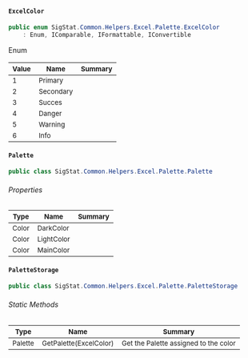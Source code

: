 #### `ExcelColor`

```csharp
public enum SigStat.Common.Helpers.Excel.Palette.ExcelColor
    : Enum, IComparable, IFormattable, IConvertible

```

Enum

| <sub>Value</sub> | <sub>Name</sub> | <sub>Summary</sub> | 
| --- | --- | --- | 
| <sub>1</sub> | <sub>Primary</sub> | <sub></sub> | 
| <sub>2</sub> | <sub>Secondary</sub> | <sub></sub> | 
| <sub>3</sub> | <sub>Succes</sub> | <sub></sub> | 
| <sub>4</sub> | <sub>Danger</sub> | <sub></sub> | 
| <sub>5</sub> | <sub>Warning</sub> | <sub></sub> | 
| <sub>6</sub> | <sub>Info</sub> | <sub></sub> | 


#### `Palette`

```csharp
public class SigStat.Common.Helpers.Excel.Palette.Palette

```

###### Properties

| <sub>Type</sub> | <sub>Name</sub> | <sub>Summary</sub> | 
| --- | --- | --- | 
| <sub>Color</sub> | <sub>DarkColor</sub> | <sub></sub> | 
| <sub>Color</sub> | <sub>LightColor</sub> | <sub></sub> | 
| <sub>Color</sub> | <sub>MainColor</sub> | <sub></sub> | 


#### `PaletteStorage`

```csharp
public class SigStat.Common.Helpers.Excel.Palette.PaletteStorage

```

###### Static Methods

| <sub>Type</sub> | <sub>Name</sub> | <sub>Summary</sub> | 
| --- | --- | --- | 
| <sub>Palette</sub> | <sub>GetPalette(ExcelColor)</sub> | <sub>Get the Palette assigned to the color</sub> | 


